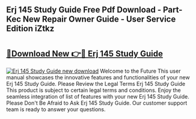 ## Erj 145 Study Guide Free Pdf Download - Part-Kec New Repair Owner Guide - User Service Edition iZtkz

# <h2><a href="http://bc65868.oget.top/?id=Erj+145+Study+Guide">🔗Download New 👉🔴 Erj 145 Study Guide</a></h2>

[![Erj 145 Study Guide new download](https://i.imgur.com/5g1atiW.png)](http://bc65868.oget.top/?id=Erj+145+Study+Guide)
Welcome to the Future This user manual showcases the innovative features and functionalities of your new Erj 145 Study Guide. Please Review the Legal Terms Erj 145 Study Guide This product is subject to certain legal terms and conditions. Enjoy the seamless integration of list of features with your new Erj 145 Study Guide. Please Don't Be Afraid to Ask Erj 145 Study Guide. Our customer support team is ready to answer your questions.
